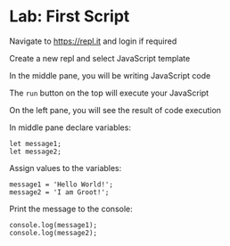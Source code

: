 # Lab: First Script

Navigate to https://repl.it and login if required

Create a new repl and select JavaScript template

In the middle pane, you will be writing JavaScript code

The `run` button on the top will execute your JavaScript 

On the left pane, you will see the result of code execution

In middle pane declare variables: 

```
let message1;
let message2;
```

Assign values to the variables:

```
message1 = 'Hello World!';
message2 = 'I am Groot!';
```

Print the message to the console: 

```
console.log(message1);
console.log(message2);
```



